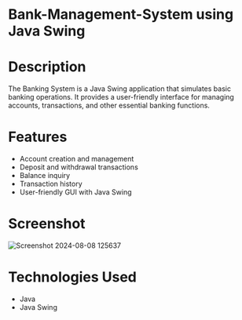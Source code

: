 # Bank-Management-System using Java Swing 
# Description
The Banking System is a Java Swing application that simulates basic banking operations.
It provides a user-friendly interface for managing accounts, transactions, and other essential banking functions.
# Features
+ Account creation and management
+ Deposit and withdrawal transactions
+ Balance inquiry
+ Transaction history
+ User-friendly GUI with Java Swing

# Screenshot
![Screenshot 2024-08-08 125637](https://github.com/user-attachments/assets/469545ca-7864-42b0-99cf-9289f62acf07)

# Technologies Used
+ Java
+ Java Swing
